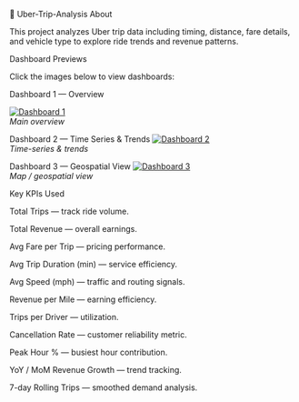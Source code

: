 🚕 Uber-Trip-Analysis
About

This project analyzes Uber trip data including timing, distance, fare details, and vehicle type to explore ride trends and revenue patterns.

Dashboard Previews

Click the images below to view dashboards:

Dashboard 1 — Overview

[![Dashboard 1](https://raw.githubusercontent.com/.../Uber%20Trip%20Dashboard%201.png)](https://raw.githubusercontent.com/.../Uber%20Trip%20Dashboard%201.png)  
*Main overview*


Dashboard 2 — Time Series & Trends
[![Dashboard 2](https://raw.githubusercontent.com/.../Uber%20Trip%20Dasboard%202.png)](https://raw.githubusercontent.com/.../Uber%20Trip%20Dasboard%202.png)  
*Time-series & trends*



Dashboard 3 — Geospatial View
[![Dashboard 3](https://raw.githubusercontent.com/.../Uber%20Trip%20Dashboard%203.png)](https://raw.githubusercontent.com/.../Uber%20Trip%20Dashboard%203.png)  
*Map / geospatial view*

Key KPIs Used

Total Trips — track ride volume.

Total Revenue — overall earnings.

Avg Fare per Trip — pricing performance.

Avg Trip Duration (min) — service efficiency.

Avg Speed (mph) — traffic and routing signals.

Revenue per Mile — earning efficiency.

Trips per Driver — utilization.

Cancellation Rate — customer reliability metric.

Peak Hour % — busiest hour contribution.

YoY / MoM Revenue Growth — trend tracking.

7-day Rolling Trips — smoothed demand analysis.
